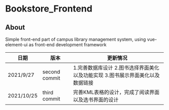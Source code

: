 # Bookstore_Frontend

## About

Simple front-end part of campus library management system, using vue-element-ui as front-end development framework

日期|版本|更新情况
---|---|---
2021/9/27|second commit|1.完善数据库设计 2.图书选择界面美化以及功能实现 3.图书展示界面美化以及数据链接
2021/10/25|third commit|完善KML表格的设计，完成了阅读界面以及选书界面的设计